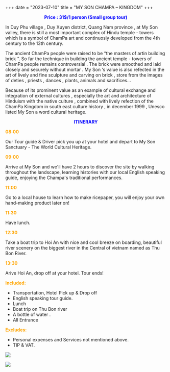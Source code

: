 +++
date = "2023-07-10"
title = "MY SON CHAMPA – KINGDOM"
+++

<p style="text-align: center; color: blue; font-weight: bold">Price : 31$/1 person (Small group tour)</p>
<!--more-->

In Duy Phu village , Duy Xuyen district, Quang Nam province , at My Son valley, there is still a most important complex of Hindu temple - towers which is a symbol of ChamPa art and continuosly developed from the 4th century to the 13th century.

The ancient ChamPa people were raised to be “the masters of artin building brick “. So far the technique in building the ancient temple - towers of ChamPa people remains controversial . The brick were smoothed and laid closely and securely without mortar . My Son ‘s value is also refected in the art of lively and fine sculpture and carving on brick , store from the images of deties , priests , dances , plants, animals and sacrifices...

Because of its prominent value as an example of cultural exchange and integration of external cultures , especially the art and architecture of Hinduism with the native culture , combined with lively refection of the ChamPa Kingdom in south east culture history , in december 1999 , Unesco listed My Son a word cultural heritage.

<p style="text-align: center; color: blue; font-weight: bold">ITINERARY</p>

<p style="color: orange; font-weight: bold">08:00</p> 

Our Tour guide & Driver pick you up at your hotel and depart to My Son Sanctuary - The World Cultural Heritage.

<p style="color: orange; font-weight: bold">09:00</p> 

Arrive at My Son and we'll have 2 hours to discover the site by walking throughout the landscape, learning histories with our local English speaking guide, enjoying the Champa's traditional performances.

<p style="color: orange; font-weight: bold">11:00</p> 

Go to a local house to learn how to make ricepaper, you will enjoy your own hand-making product later on!

<p style="color: orange; font-weight: bold">11:30</p> 

Have lunch.

<p style="color: orange; font-weight: bold">12:30</p> 

Take a boat trip to Hoi An with nice and cool breeze on boarding, beautiful river scenery on the biggest river in the Central of vietnam named as Thu Bon River. 

<p style="color: orange; font-weight: bold">13:30</p> 

Arive Hoi An, drop off at your hotel.  Tour ends! 

<p style="color: orange; font-weight: bold">Included:</p>

- Transportation, Hotel Pick up & Drop off
- English speaking tour guide.
- Lunch
- Boat trip on Thu Bon river 
- A bottle of water .
- All Entrance

<p style="color: orange; font-weight: bold">Excludes:</p>

- Personal expenses and Services not mentioned above. 
- TIP & VAT.

![](/images/myson1.jpg)

![](/images/myson2.jpg)